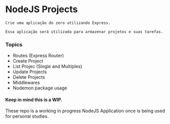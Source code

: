 # NodeJS Projects
```
Crie uma aplicação do zero utilizando Express.

Essa aplicação será utilizada para armazenar projetos e suas tarefas.
```

### Topics

* Routes (Express Router)
* Create Project
* List Projec (Single and Multiples)
* Update Projects
* Delete Projects
* Middlewares
* Nodemon package usage


#### Keep in mind this is a WIP.

These repo is a working in progress NodeJS Application once is being used for personal studies.